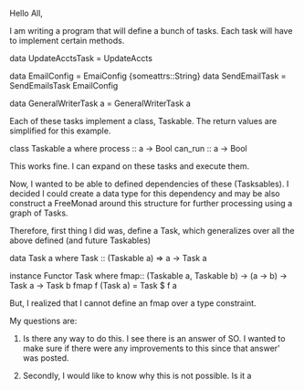 Hello All,

I am writing a program that will define a bunch of tasks. Each task
will have to implement certain methods.


data UpdateAcctsTask = UpdateAccts

data EmailConfig = EmaiConfig {someattrs::String}
data SendEmailTask = SendEmailsTask EmailConfig

data GeneralWriterTask a = GeneralWriterTask a

Each of these tasks implement a class, Taskable. The return
values are simplified for this example.

class Taskable a where
  process :: a -> Bool
  can_run :: a -> Bool


This works fine. I can expand on these tasks and execute them.

Now, I wanted to be able to defined dependencies of these (Tasksables). I decided
I could create a data type for this dependency and may be also construct a FreeMonad
around this structure for further processing using a graph of Tasks.

Therefore, first thing I did was, define a Task, which generalizes over all
the above defined (and future Taskables)

data Task a where
  Task :: (Taskable a) => a -> Task a


instance Functor Task where
  fmap:: (Taskable a, Taskable b) -> (a -> b) -> Task a  -> Task b
  fmap f (Task a) = Task $ f a


But, I realized that I cannot define an fmap over a type constraint.

My questions are:

1. Is there any way to do this. I see there is an answer of SO. I wanted
   to make sure if there were any improvements to this since that answer'
   was posted.

2. Secondly, I would like to know why this is not possible. Is it a
